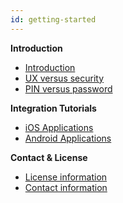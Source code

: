 ```yaml
---
id: getting-started
---
```


**Introduction**

- [Introduction](./Readme.md#introduction)
- [UX versus security](./Readme.md#ux-versus-security)
- [PIN versus password](./Readme.md#pin-versus-password)

**Integration Tutorials**

- [iOS Applications](./Platform-iOS.md)
- [Android Applications](./Platform-Android.md)

**Contact & License**

- [License information](./Readme.md#license)
- [Contact information](./Readme.md#contact)
